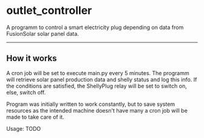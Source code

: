 # outlet_controller
A programm to control a smart electricity plug depending on data from FusionSolar solar panel data.


---
## How it works

A cron job will be set to execute main.py every 5 minutes.
The programm will retrieve solar panel production data and shelly status and log this info.
If the conditions are satisfied, the ShellyPlug relay will be set to switch on, else, switch off.

Program was initially written to work constantly, but to save system resources as the intended machine doesn't have many a cron job will be made to take care of it.

Usage:
TODO

